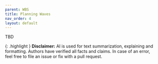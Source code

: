 ```yaml
---
parent: WBS
title: Planning Waves
nav_order: 4
layout: default
---
```


TBD



{: .highlight }
**Disclaimer:** AI is used for text summarization, explaining and formatting. Authors have verified all facts and claims. In case of an error, feel free to file an issue or fix with a pull request.
